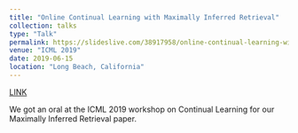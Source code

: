 ```yaml
---
title: "Online Continual Learning with Maximally Inferred Retrieval"
collection: talks
type: "Talk"
permalink: https://slideslive.com/38917958/online-continual-learning-with-maximally-inferred-retrieval.html
venue: "ICML 2019"
date: 2019-06-15
location: "Long Beach, California"
---
```


[LINK](https://slideslive.com/38917958/online-continual-learning-with-maximally-inferred-retrieval)

We got an oral at the ICML 2019 workshop on Continual Learning for our Maximally Inferred Retrieval paper.
